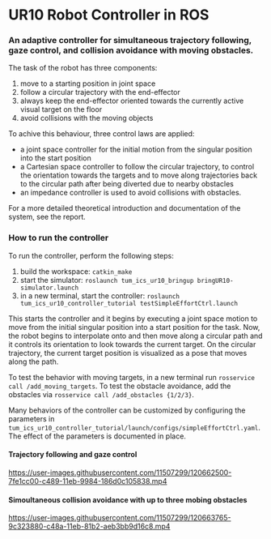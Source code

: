 # UR10 Robot Controller in ROS

### An adaptive controller for simultaneous trajectory following, gaze control, and collision avoidance with moving obstacles.

The task of the robot has three components:
1. move to a starting position in joint space
2. follow a circular trajectory with the end-effector
3. always keep the end-effector oriented towards the currently active visual target on the floor
4. avoid collisions with the moving objects

To achive this behaviour, three control laws are applied:
* a joint space controller for the initial motion from the singular position into the start position
* a Cartesian space controller to follow the circular trajectory, to control the orientation towards the targets and to move along trajectories back to the circular path after being diverted due to nearby obstacles
* an impedance controller is used to avoid collisions with obstacles.

For a more detailed theoretical introduction and documentation of the system, see the report.

### How to run the controller
To run the controller, perform the following steps:
1. build the workspace: `catkin_make`
2. start the simulator: `roslaunch tum_ics_ur10_bringup bringUR10-simulator.launch`
3. in a new terminal, start the controller: `roslaunch tum_ics_ur10_controller_tutorial testSimpleEffortCtrl.launch`

This starts the controller and it begins by executing a joint space motion to move from the initial singular position into a start position for the task. 
Now, the robot begins to interpolate onto and then move along a circular path and it controls its orientation to look towards the current target. On the circular trajectory,
the current target position is visualized as a pose that moves along the path.

To test the behavior with moving targets, in a new terminal run `rosservice call /add_moving_targets`.
To test the obstacle avoidance, add the obstacles via `rosservice call /add_obstacles {1/2/3}`.

Many behaviors of the controller can be customized by configuring the parameters in `tum_ics_ur10_controller_tutorial/launch/configs/simpleEffortCtrl.yaml`.
The effect of the parameters is documented in place.

#### Trajectory following and gaze control
https://user-images.githubusercontent.com/11507299/120662500-7fe1cc00-c489-11eb-9984-186d0c105838.mp4

#### Simoultaneous collision avoidance with up to three mobing obstacles
https://user-images.githubusercontent.com/11507299/120663765-9c323880-c48a-11eb-81b2-aeb3bb9d16c8.mp4

